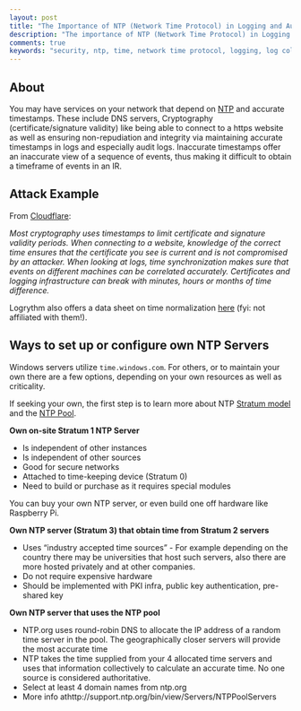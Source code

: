 ```yaml
---
layout: post
title: "The Importance of NTP (Network Time Protocol) in Logging and Auditing"
description: "The importance of NTP (Network Time Protocol) in Logging and Auditing"
comments: true
keywords: "security, ntp, time, network time protocol, logging, log collection, blueteam"
---
```


## About

You may have services on your network that depend on [NTP](https://en.wikipedia.org/wiki/Network_Time_Protocol) and accurate timestamps. These include DNS servers, Cryptography (certificate/signature validity) like being able to connect to a https website as well as ensuring non-repudiation and integrity via maintaining accurate timestamps in logs and especially audit logs. Inaccurate timestamps offer an inaccurate view of a sequence of events, thus making it difficult to obtain a timeframe of events in an IR.

## Attack Example

From [Cloudflare](https://blog.cloudflare.com/secure-time/):

_Most cryptography uses timestamps to limit certificate and signature validity periods. When connecting to a website, knowledge of the correct time ensures that the certificate you see is current and is not compromised by an attacker. When looking at logs, time synchronization makes sure that events on different machines can be correlated accurately. Certificates and logging infrastructure can break with minutes, hours or months of time difference._

Logrythm also offers a data sheet on time normalization [here](https://logrhythm.com/pdfs/datasheets/lr-time-normalization-datasheet.pdf) (fyi: not affiliated with them!).

## Ways to set up or configure own NTP Servers

Windows servers utilize `time.windows.com`. For others, or to maintain your own there are a few options, depending on your own resources as well as criticality.

If seeking your own, the first step is to learn more about NTP [Stratum model](https://en.wikipedia.org/wiki/Network_Time_Protocol#Clock_strata) and the [NTP Pool](https://en.wikipedia.org/wiki/NTP_pool).

**Own on-site Stratum 1 NTP Server**

* Is independent of other instances
* Is independent of other sources
* Good for secure networks
* Attached to time-keeping device (Stratum 0)
* Need to build or purchase as it requires special modules

You can buy your own NTP server, or even build one off hardware like Raspberry Pi.

**Own NTP server (Stratum 3) that obtain time from Stratum 2 servers**

* Uses “industry accepted time sources” - For example depending on the country there may be universities that host such servers, also there are more hosted privately and at other companies.
* Do not require expensive hardware
* Should be implemented with PKI infra, public key authentication, pre-shared key

**Own NTP server that uses the NTP pool**
* NTP.org uses round-robin DNS to allocate the IP address of a random time server in the pool. The geographically closer servers will provide the most accurate time
* NTP takes the time supplied from your 4 allocated time servers and uses that information collectively to calculate an accurate time. No one source is considered authoritative.
* Select at least 4 domain names from ntp.org
* More info athttp://support.ntp.org/bin/view/Servers/NTPPoolServers
